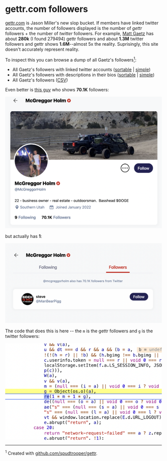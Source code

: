 # gettr.com followers

[gettr.com](http://gettr.com) is Jason Miller's new slop bucket. If members have linked twitter accounts, the number of followers displayed is the number of *gettr* followers + the number of *twitter* followers. For example, [Matt Gaetz](https://gettr.com/user/repmattgaetz) has about **280k** (I found 279494) gettr followers and about **1.3M** twitter followers and gettr shows **1.6M**--almost 5x the reality. Suprisingly, this site doesn't accurately represent reality.

To inspect this you can browse a dump of all Gaetz's followers[<sup>1</sup>](#footnote_1):

* All Gaetz's followers with linked twitter accounts ([sortable](repmattgaetz_twitter_followers.html) | [simple](repmattgaetz_twitter_followers_simple.html))
* All Gaetz's followers with descriptions in their bios ([sortable](repmattgaetz_desc.html) | [simple](repmattgaetz_desc_simple.html))
* All Gaetz's followers ([CSV](repmattgaetz.csv))

Even better is [this guy](https://gettr.com/user/mcgreggorholm) who shows **70.1K** followers:

![mcgreggorholm](mcgreggorholm.png)

but actually has **1**:

![mcgreggorholm-followers](mcgreggorholm-followers.png)

The code that does this is here -- the `m` is the gettr followers and `g` is the twitter followers:

![code](gettr-follower-calc.png)

_____________________________
<a name="#footnote_1"><sup>1</sup></a> Created with [github.com/spudtrooper/gettr](https://github.com/spudtrooper/gettr).